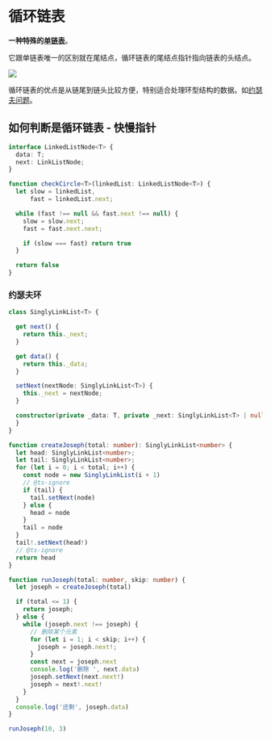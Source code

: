 # 循环链表

**一种特殊的[单链表](./singly-linked-list.md)**。

它跟单链表唯一的区别就在尾结点，循环链表的尾结点指针指向链表的头结点。

![](@imgs/86cb7dc331ea958b0a108b911f38d155.jpg)

循环链表的优点是从链尾到链头比较方便，特别适合处理环型结构的数据。如[约瑟夫问题](https://zh.wikipedia.org/wiki/%E7%BA%A6%E7%91%9F%E5%A4%AB%E6%96%AF%E9%97%AE%E9%A2%98)。

## 如何判断是循环链表 - 快慢指针

```ts
interface LinkedListNode<T> {
  data: T;
  next: LinkListNode;
}

function checkCircle<T>(linkedList: LinkedListNode<T>) {
  let slow = linkedList,
      fast = linkedList.next;

  while (fast !== null && fast.next !== null) {
    slow = slow.next;
    fast = fast.next.next;

    if (slow === fast) return true
  }

  return false
}
```

### 约瑟夫环

```ts
class SinglyLinkList<T> {

  get next() {
    return this._next;
  }

  get data() {
    return this._data;
  }

  setNext(nextNode: SinglyLinkList<T>) {
    this._next = nextNode;
  }

  constructor(private _data: T, private _next: SinglyLinkList<T> | null = null) {
  }
}

function createJoseph(total: number): SinglyLinkList<number> {
  let head: SinglyLinkList<number>;
  let tail: SinglyLinkList<number>;
  for (let i = 0; i < total; i++) {
    const node = new SinglyLinkList(i + 1)
    // @ts-ignore
    if (tail) {
      tail.setNext(node)
    } else {
      head = node
    }
    tail = node
  }
  tail!.setNext(head!)
  // @ts-ignore
  return head
}

function runJoseph(total: number, skip: number) {
  let joseph = createJoseph(total)

  if (total <= 1) {
    return joseph;
  } else {
    while (joseph.next !== joseph) {
      // 删除某个元素
      for (let i = 1; i < skip; i++) {
        joseph = joseph.next!;
      }
      const next = joseph.next
      console.log('删除 ', next.data)
      joseph.setNext(next.next!)
      joseph = next!.next!
    }
  }
  console.log('还剩', joseph.data)
}

runJoseph(10, 3)
```
